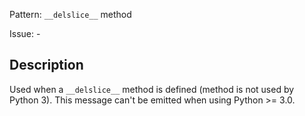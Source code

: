 Pattern: `__delslice__` method

Issue: -

## Description

Used when a `__delslice__` method is defined (method is not used by Python 3). This message can't be emitted when using Python >= 3.0.
